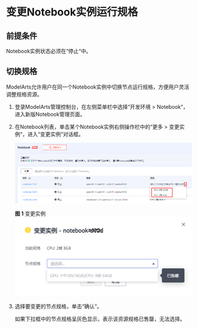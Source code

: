 # 变更Notebook实例运行规格<a name="modelarts_30_0037"></a>

## 前提条件<a name="section1167243231410"></a>

Notebook实例状态必须在“停止“中。

## 切换规格<a name="section103337881516"></a>

ModelArts允许用户在同一个Notebook实例中切换节点运行规格，方便用户灵活调整规格资源。

1.  登录ModelArts管理控制台，在左侧菜单栏中选择“开发环境 \> Notebook“，进入新版Notebook管理页面。
2.  在Notebook列表，单击某个Notebook实例右侧操作栏中的“更多 \> 变更实例“，进入“变更实例“对话框。

    ![](figures/zh-cn_image_0000001207693911.png)

    **图 1**  变更实例<a name="fig57973225474"></a>  
    ![](figures/变更实例.png "变更实例")

3.  选择要变更的节点规格，单击“确认“。

    如果下拉框中的节点规格呈灰色显示，表示该资源规格已售罄，无法选择。


